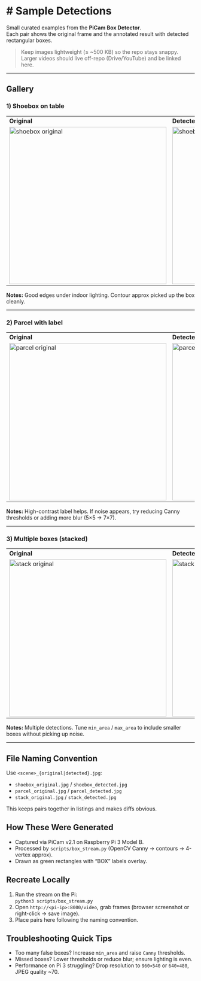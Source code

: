 # # Sample Detections

Small curated examples from the **PiCam Box Detector**.  
Each pair shows the original frame and the annotated result with detected rectangular boxes.

> Keep images lightweight (≤ ~500 KB) so the repo stays snappy. Larger videos should live off-repo (Drive/YouTube) and be linked here.

---

## Gallery

### 1) Shoebox on table
<table>
<tr>
<td><strong>Original</strong></td>
<td><strong>Detected</strong></td>
</tr>
<tr>
<td><img src="./shoebox_original.jpg" alt="shoebox original" width="420"></td>
<td><img src="./shoebox_detected.jpg" alt="shoebox detected" width="420"></td>
</tr>
</table>

**Notes:** Good edges under indoor lighting. Contour approx picked up the box cleanly.

---

### 2) Parcel with label
<table>
<tr>
<td><strong>Original</strong></td>
<td><strong>Detected</strong></td>
</tr>
<tr>
<td><img src="./parcel_original.jpg" alt="parcel original" width="420"></td>
<td><img src="./parcel_detected.jpg" alt="parcel detected" width="420"></td>
</tr>
</table>

**Notes:** High-contrast label helps. If noise appears, try reducing Canny thresholds or adding more blur (5×5 → 7×7).

---

### 3) Multiple boxes (stacked)
<table>
<tr>
<td><strong>Original</strong></td>
<td><strong>Detected</strong></td>
</tr>
<tr>
<td><img src="./stack_original.jpg" alt="stack original" width="420"></td>
<td><img src="./stack_detected.jpg" alt="stack detected" width="420"></td>
</tr>
</table>

**Notes:** Multiple detections. Tune `min_area` / `max_area` to include smaller boxes without picking up noise.

---

## File Naming Convention

Use `<scene>_{original|detected}.jpg`:

- `shoebox_original.jpg` / `shoebox_detected.jpg`
- `parcel_original.jpg` / `parcel_detected.jpg`
- `stack_original.jpg` / `stack_detected.jpg`

This keeps pairs together in listings and makes diffs obvious.

## How These Were Generated

- Captured via PiCam v2.1 on Raspberry Pi 3 Model B.
- Processed by `scripts/box_stream.py` (OpenCV Canny → contours → 4-vertex approx).
- Drawn as green rectangles with “BOX” labels overlay.

## Recreate Locally

1. Run the stream on the Pi:  
   `python3 scripts/box_stream.py`
2. Open `http://<pi-ip>:8000/video`, grab frames (browser screenshot or right-click → save image).
3. Place pairs here following the naming convention.

## Troubleshooting Quick Tips

- Too many false boxes? Increase `min_area` and raise `Canny` thresholds.
- Missed boxes? Lower thresholds or reduce blur; ensure lighting is even.
- Performance on Pi 3 struggling? Drop resolution to `960×540` or `640×480`, JPEG quality ~70.

